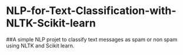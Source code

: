 # NLP-for-Text-Classification-with-NLTK-Scikit-learn
##A simple NLP projet to classify text messages as spam or non spam using NLTK and Scikit learn.
